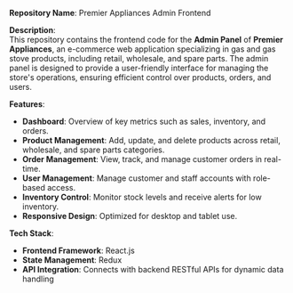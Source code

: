 **Repository Name**: Premier Appliances Admin Frontend  

**Description**:  
This repository contains the frontend code for the **Admin Panel** of **Premier Appliances**, an e-commerce web application specializing in gas and gas stove products, including retail, wholesale, and spare parts. The admin panel is designed to provide a user-friendly interface for managing the store's operations, ensuring efficient control over products, orders, and users.  

**Features**:  
- **Dashboard**: Overview of key metrics such as sales, inventory, and orders.  
- **Product Management**: Add, update, and delete products across retail, wholesale, and spare parts categories.  
- **Order Management**: View, track, and manage customer orders in real-time.  
- **User Management**: Manage customer and staff accounts with role-based access.  
- **Inventory Control**: Monitor stock levels and receive alerts for low inventory.  
- **Responsive Design**: Optimized for desktop and tablet use.  

**Tech Stack**:  
- **Frontend Framework**: React.js  
- **State Management**: Redux  
- **API Integration**: Connects with backend RESTful APIs for dynamic data handling  
